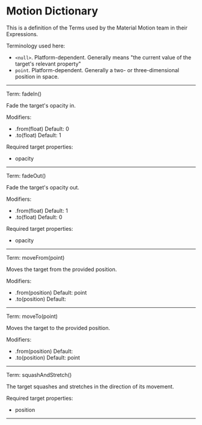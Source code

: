 # Motion Dictionary

This is a definition of the Terms used by the Material Motion team in their Expressions.

Terminology used here:

- `<null>`. Platform-dependent. Generally means "the current value of the target's relevant property"
- `point`. Platform-dependent. Generally a two- or three-dimensional position in space.

---

Term: fadeIn()

Fade the target's opacity in.

Modifiers:

- .from(float) Default: 0
- .to(float)   Default: 1

Required target properties:

- opacity

---

Term: fadeOut()

Fade the target's opacity out.

Modifiers:

- .from(float) Default: 1
- .to(float)   Default: 0

Required target properties:

- opacity

---

Term: moveFrom(point)

Moves the target from the provided position.

Modifiers:

- .from(position) Default: point
- .to(position)   Default: <null>

---

Term: moveTo(point)

Moves the target to the provided position.

Modifiers:

- .from(position) Default: <null>
- .to(position)   Default: point

---

Term: squashAndStretch()

The target squashes and stretches in the direction of its movement.

Required target properties:

- position

---
